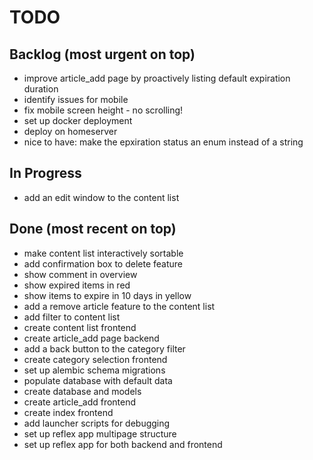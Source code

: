 # TODO

## Backlog (most urgent on top)
- improve article_add page by proactively listing default expiration duration
- identify issues for mobile
- fix mobile screen height - no scrolling!
- set up docker deployment
- deploy on homeserver
- nice to have: make the epxiration status an enum instead of a string

## In Progress
- add an edit window to the content list


## Done (most recent on top)
- make content list interactively sortable
- add confirmation box to delete feature
- show comment in overview
- show expired items in red
- show items to expire in 10 days in yellow
- add a remove article feature to the content list
- add filter to content list
- create content list frontend
- create article_add page backend
- add a back button to the category filter
- create category selection frontend
- set up alembic schema migrations
- populate database with default data
- create database and models
- create article_add frontend
- create index frontend
- add launcher scripts for debugging
- set up reflex app multipage structure 
- set up reflex app for both backend and frontend